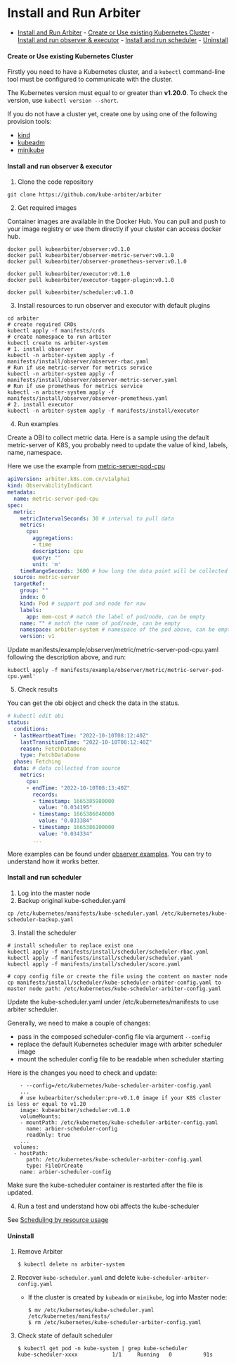 # Install and Run Arbiter

- [Install and Run Arbiter](#install-and-run-arbiter)
      - [Create or Use existing Kubernetes Cluster](#create-or-use-existing-kubernetes-cluster)
      - [Install and run observer & executor](#install-and-run-observer--executor)
      - [Install and run scheduler](#install-and-run-scheduler)
      - [Uninstall](#uninstall)

#### Create or Use existing Kubernetes Cluster

Firstly you need to have a Kubernetes cluster, and a `kubectl` command-line tool must be configured to communicate with the cluster.

The Kubernetes version must equal to or greater than **v1.20.0**. To check the version, use `kubectl version --short`.

If you do not have a cluster yet, create one by using one of the following provision tools:

* [kind](https://kind.sigs.k8s.io/docs/)
* [kubeadm](https://kubernetes.io/docs/admin/kubeadm/)
* [minikube](https://minikube.sigs.k8s.io/)

#### Install and run observer & executor

1. Clone the code repository

```shell
git clone https://github.com/kube-arbiter/arbiter
```

2. Get required images

Container images are available in the Docker Hub. You can pull and push to your image registry or use them directly if your cluster can access docker hub.

```
docker pull kubearbiter/observer:v0.1.0
docker pull kubearbiter/observer-metric-server:v0.1.0
docker pull kubearbiter/observer-prometheus-server:v0.1.0

docker pull kubearbiter/executor:v0.1.0
docker pull kubearbiter/executor-tagger-plugin:v0.1.0

docker pull kubearbiter/scheduler:v0.1.0
```

3. Install resources to run observer and executor with default plugins

```shell
cd arbiter
# create required CRDs
kubectl apply -f manifests/crds
# create namespace to run arbiter
kubectl create ns arbiter-system
# 1. install observer
kubectl -n arbiter-system apply -f manifests/install/observer/observer-rbac.yaml
# Run if use metric-server for metrics service
kubectl -n arbiter-system apply -f manifests/install/observer/observer-metric-server.yaml
# Run if use prometheus for metrics service
kubectl -n arbiter-system apply -f manifests/install/observer/observer-prometheus.yaml
# 2. install executor
kubectl -n arbiter-system apply -f manifests/install/executor
```

4. Run examples

Create a OBI to collect metric data. Here is a sample using the default metric-server of K8S, you probably need to update the value of kind, labels, name, namespace.

Here we use the example from [metric-server-pod-cpu](../manifests/example/observer/metric/metric-server-pod-cpu.yaml)

```yaml
apiVersion: arbiter.k8s.com.cn/v1alpha1
kind: ObservabilityIndicant
metadata:
  name: metric-server-pod-cpu
spec:
  metric:
    metricIntervalSeconds: 30 # interval to pull data
    metrics:
      cpu:
        aggregations:
        - time
        description: cpu
        query: ""
        unit: 'm'
    timeRangeSeconds: 3600 # how long the data point will be collected
  source: metric-server
  targetRef:
    group: ""
    index: 0
    kind: Pod # support pod and node for now
    labels:
      app: mem-cost # match the label of pod/node, can be empty
    name: "" # match the name of pod/node, can be empty
    namespace: arbiter-system # namespace of the pod above, can be empty for node
    version: v1
```

Update manifests/example/observer/metric/metric-server-pod-cpu.yaml following the description above, and run:

```
kubectl apply -f manifests/example/observer/metric/metric-server-pod-cpu.yaml'
```

5. Check results

You can get the obi object and check the data in the status.

```yaml
# kubectl edit obi 
status:
  conditions:
  - lastHeartbeatTime: "2022-10-10T08:12:40Z"
    lastTransitionTime: "2022-10-10T08:12:40Z"
    reason: FetchDataDone
    type: FetchDataDone
  phase: Fetching
  data: # data collected from source
    metrics:
      cpu:
      - endTime: "2022-10-10T08:13:40Z"
        records:
        - timestamp: 1665385980000
          value: "0.034195"
        - timestamp: 1665386040000
          value: "0.033384"
        - timestamp: 1665386100000
          value: "0.034334"
        ...
```

More examples can be found under [observer examples](../manifests/example/observer). You can try to understand how it works better.

#### Install and run scheduler

1. Log into the master node
2. Backup original kube-scheduler.yaml

```
cp /etc/kubernetes/manifests/kube-scheduler.yaml /etc/kubernetes/kube-scheduler-backup.yaml
```

3. Install the scheduler

```
# install scheduler to replace exist one 
kubectl apply -f manifests/install/scheduler/scheduler-rbac.yaml
kubectl apply -f manifests/install/scheduler/scheduler.yaml
kubectl apply -f manifests/install/scheduler/score.yaml

# copy config file or create the file using the content on master node
cp manifests/install/scheduler/kube-scheduler-arbiter-config.yaml to master node path: /etc/kubernetes/kube-scheduler-arbiter-config.yaml
```

Update the kube-scheduler.yaml under /etc/kubernetes/manifests to use arbiter scheduler.

Generally, we need to make a couple of changes:

* pass in the composed scheduler-config file via argument `--config`
* replace the default Kubernetes scheduler image with arbiter scheduler image
* mount the scheduler config file to be readable when scheduler starting

Here is the changes you need to check and update:

```
    - --config=/etc/kubernetes/kube-scheduler-arbiter-config.yaml
    ...
    # use kubearbiter/scheduler:pre-v0.1.0 image if your K8S cluster is less or equal to v1.20
    image: kubearbiter/scheduler:v0.1.0
    volumeMounts:
    - mountPath: /etc/kubernetes/kube-scheduler-arbiter-config.yaml
      name: arbier-scheduler-config
      readOnly: true
    ...
  volumes:
  - hostPath:
      path: /etc/kubernetes/kube-scheduler-arbiter-config.yaml
      type: FileOrCreate
    name: arbier-scheduler-config
```

Make sure the kube-scheduler container is restarted after the file is updated.

4. Run a test and understand how obi affects the kube-scheduler

See [Scheduling by resource usage](http://arbiter.k8s.com.cn/docs/User%20Cases/schedule-by-real-usage)

#### Uninstall

1. Remove Arbiter

   ```
   $ kubectl delete ns arbiter-system
   ```
2. Recover `kube-scheduler.yaml` and delete `kube-scheduler-arbiter-config.yaml`

   - If the cluster is created by `kubeadm` or `minikube`, log into Master node:
     ```
     $ mv /etc/kubernetes/kube-scheduler.yaml /etc/kubernetes/manifests/
     $ rm /etc/kubernetes/kube-scheduler-arbiter-config.yaml
     ```
3. Check state of default scheduler

   ```
   $ kubectl get pod -n kube-system | grep kube-scheduler
   kube-scheduler-xxxx           1/1     Running   0          91s
   ```
